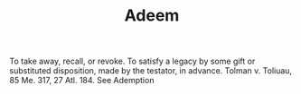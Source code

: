---
title: Adeem
letter: A
permalink: "/definitions/bld-adeem.html"
body: To take away, recall, or revoke. To satisfy a legacy by some gift or substituted
  disposition, made by the testator, in advance. Tolman v. Toliuau, 85 Me. 317, 27
  Atl. 184. See Ademption
published_at: '2018-07-07'
source: Black's Law Dictionary 2nd Ed (1910)
layout: post
---